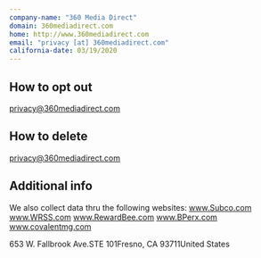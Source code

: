 ```yaml
---
company-name: "360 Media Direct"
domain: 360mediadirect.com
home: http://www.360mediadirect.com
email: "privacy [at] 360mediadirect.com"
california-date: 03/19/2020
---
```

## How to opt out


privacy@360mediadirect.com

## How to delete


privacy@360mediadirect.com

## Additional info


We also collect data thru the following websites:
www.Subco.com
www.WRSS.com
www.RewardBee.com
www.BPerx.com
www.covalentmg.com

653 W. Fallbrook Ave.STE 101Fresno, CA 93711United States













